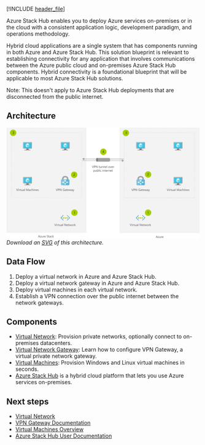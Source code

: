 


[!INCLUDE [header_file](../../../includes/sol-idea-header.md)]

Azure Stack Hub enables you to deploy Azure services on-premises or in the cloud with a consistent application logic, development paradigm, and operations methodology.

Hybrid cloud applications are a single system that has components running in both Azure and Azure Stack Hub. This solution blueprint is relevant to establishing connectivity for any application that involves communications between the Azure public cloud and on-premises Azure Stack Hub components. Hybrid connectivity is a foundational blueprint that will be applicable to most Azure Stack Hub solutions.

Note: This doesn't apply to Azure Stack Hub deployments that are disconnected from the public internet.

## Architecture

![Architecture diagram](../media/hybrid-connectivity.png)
*Download an [SVG](../media/hybrid-connectivity.svg) of this architecture.*

## Data Flow

1. Deploy a virtual network in Azure and Azure Stack Hub.
1. Deploy a virtual network gateway in Azure and Azure Stack Hub.
1. Deploy virtual machines in each virtual network.
1. Establish a VPN connection over the public internet between the network gateways.

## Components

* [Virtual Network](https://azure.microsoft.com/services/virtual-network): Provision private networks, optionally connect to on-premises datacenters.
* [Virtual Network Gateway](https://azure.microsoft.com/services/vpn-gateway): Learn how to configure VPN Gateway, a virtual private network gateway.
* [Virtual Machines](https://azure.microsoft.com/services/virtual-machines): Provision Windows and Linux virtual machines in seconds.
* [Azure Stack Hub](https://azure.microsoft.com/overview/azure-stack) is a hybrid cloud platform that lets you use Azure services on-premises.

## Next steps

* [Virtual Network](/azure/virtual-network)
* [VPN Gateway Documentation](/azure/vpn-gateway)
* [Virtual Machines Overview](https://azure.microsoft.com/services/virtual-machines)
* [Azure Stack Hub User Documentation](/azure/azure-stack/user)